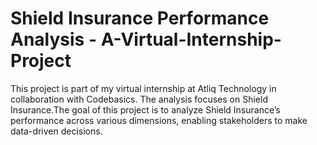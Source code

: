 # Shield Insurance Performance Analysis - A-Virtual-Internship-Project
This project is part of my virtual internship at Atliq Technology in collaboration with Codebasics. The analysis focuses on Shield Insurance.The goal of this project is to analyze Shield Insurance’s performance across various dimensions, enabling stakeholders to make data-driven decisions.
